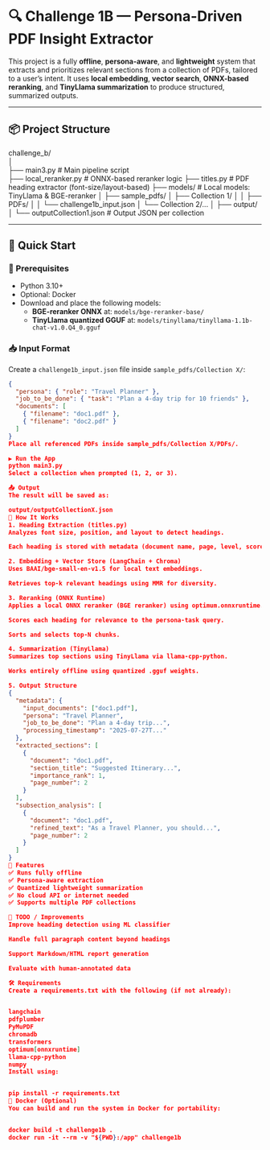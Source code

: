 # 🔍 Challenge 1B — Persona-Driven PDF Insight Extractor

This project is a fully **offline**, **persona-aware**, and **lightweight** system that extracts and prioritizes relevant sections from a collection of PDFs, tailored to a user’s intent. It uses **local embedding**, **vector search**, **ONNX-based reranking**, and **TinyLlama summarization** to produce structured, summarized outputs.

---

## 📦 Project Structure

challenge_b/<br>
│<br>
├── main3.py # Main pipeline script<br>
├── local_reranker.py # ONNX-based reranker logic
├── titles.py # PDF heading extractor (font-size/layout-based)
├── models/ # Local models: TinyLlama & BGE-reranker
│
├── sample_pdfs/
│ ├── Collection 1/
│ │ ├── PDFs/
│ │ └── challenge1b_input.json
│ └── Collection 2/...
│
├── output/
│ └── outputCollection1.json # Output JSON per collection


---

## 🚀 Quick Start

### 🔧 Prerequisites

- Python 3.10+
- Optional: Docker
- Download and place the following models:
  - **BGE-reranker ONNX** at: `models/bge-reranker-base/`
  - **TinyLlama quantized GGUF** at: `models/tinyllama/tinyllama-1.1b-chat-v1.0.Q4_0.gguf`

### 📥 Input Format

Create a `challenge1b_input.json` file inside `sample_pdfs/Collection X/`:

```json
{
  "persona": { "role": "Travel Planner" },
  "job_to_be_done": { "task": "Plan a 4-day trip for 10 friends" },
  "documents": [
    { "filename": "doc1.pdf" },
    { "filename": "doc2.pdf" }
  ]
}
Place all referenced PDFs inside sample_pdfs/Collection X/PDFs/.

▶️ Run the App
python main3.py
Select a collection when prompted (1, 2, or 3).

📤 Output
The result will be saved as:

output/outputCollectionX.json
🧠 How It Works
1. Heading Extraction (titles.py)
Analyzes font size, position, and layout to detect headings.

Each heading is stored with metadata (document name, page, level, score).

2. Embedding + Vector Store (LangChain + Chroma)
Uses BAAI/bge-small-en-v1.5 for local text embeddings.

Retrieves top-k relevant headings using MMR for diversity.

3. Reranking (ONNX Runtime)
Applies a local ONNX reranker (BGE reranker) using optimum.onnxruntime.

Scores each heading for relevance to the persona-task query.

Sorts and selects top-N chunks.

4. Summarization (TinyLlama)
Summarizes top sections using TinyLlama via llama-cpp-python.

Works entirely offline using quantized .gguf weights.

5. Output Structure
{
  "metadata": {
    "input_documents": ["doc1.pdf"],
    "persona": "Travel Planner",
    "job_to_be_done": "Plan a 4-day trip...",
    "processing_timestamp": "2025-07-27T..."
  },
  "extracted_sections": [
    {
      "document": "doc1.pdf",
      "section_title": "Suggested Itinerary...",
      "importance_rank": 1,
      "page_number": 2
    }
  ],
  "subsection_analysis": [
    {
      "document": "doc1.pdf",
      "refined_text": "As a Travel Planner, you should...",
      "page_number": 2
    }
  ]
}
📌 Features
✅ Runs fully offline
✅ Persona-aware extraction
✅ Quantized lightweight summarization
✅ No cloud API or internet needed
✅ Supports multiple PDF collections

🧪 TODO / Improvements
Improve heading detection using ML classifier

Handle full paragraph content beyond headings

Support Markdown/HTML report generation

Evaluate with human-annotated data

🛠 Requirements
Create a requirements.txt with the following (if not already):


langchain
pdfplumber
PyMuPDF
chromadb
transformers
optimum[onnxruntime]
llama-cpp-python
numpy
Install using:


pip install -r requirements.txt
🐳 Docker (Optional)
You can build and run the system in Docker for portability:


docker build -t challenge1b .
docker run -it --rm -v "${PWD}:/app" challenge1b

